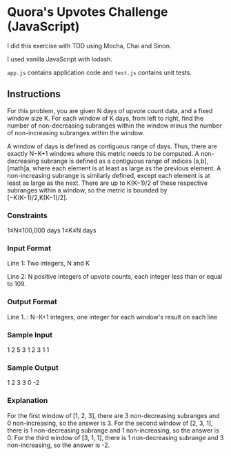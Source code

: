 # Quora's Upvotes Challenge (JavaScript)

I did this exercise with TDD using Mocha, Chai and Sinon.

I used vanilla JavaScript with lodash.

`app.js` contains application code and `test.js` contains unit tests.


## Instructions

For this problem, you are given N days of upvote count data, and a fixed window size K. For each window of K days, from left to right, find the number of non-decreasing subranges within the window minus the number of non-increasing subranges within the window.

A window of days is defined as contiguous range of days. Thus, there are exactly N−K+1 windows where this metric needs to be computed. A non-decreasing subrange is defined as a contiguous range of indices [a,b], [math]a, where each element is at least as large as the previous element. A non-increasing subrange is similarly defined, except each element is at least as large as the next. There are up to K(K−1)/2 of these respective subranges within a window, so the metric is bounded by [−K(K−1)/2,K(K−1)/2].


### Constraints
1≤N≤100,000 days
1≤K≤N days

### Input Format
Line 1: Two integers, N and K

Line 2: N positive integers of upvote counts, each integer less than or equal to 109.

### Output Format
Line 1..: N−K+1 integers, one integer for each window's result on each line

### Sample Input
1
2
5 3
1 2 3 1 1

### Sample Output
1
2
3
3
0
-2

### Explanation
For the first window of [1, 2, 3], there are 3 non-decreasing subranges and 0
non-increasing, so the answer is 3. For the second window of [2, 3, 1], there is 1 non-decreasing subrange and 1 non-increasing, so the answer is 0. For the third window of [3, 1, 1], there is 1 non-decreasing subrange and 3 non-increasing, so the answer is -2.
